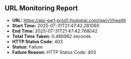 ## URL Monitoring Report

- **URL:** https://api-gw1-prod1.fisglobal.com/gw/v1/health
- **Start Time:** 2025-07-31T21:47:42.281060
- **End Time:** 2025-07-31T21:47:42.768042
- **Total Time Taken:** 0.486982 seconds
- **HTTP Status Code:** 403
- **Status:** Failure
- **Failure Reason:** HTTP Status Code: 403
